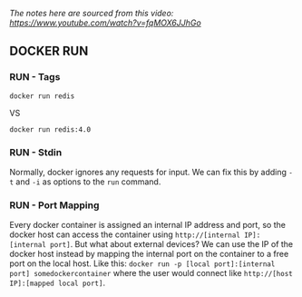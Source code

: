 *The notes here are sourced from this video: https://www.youtube.com/watch?v=fqMOX6JJhGo*

## DOCKER RUN

### RUN - Tags
```
docker run redis
```
VS
```
docker run redis:4.0
```
### RUN - Stdin
Normally, docker ignores any requests for input. We can fix this by adding `-t` and `-i` as options to the `run` command.
### RUN - Port Mapping
Every docker container is assigned an internal IP address and port, so the docker host can access the container using `http://[internal IP]:[internal port]`. But what about external devices? We can use the IP of the docker host instead by mapping the internal port on the container to a free port on the local host. Like this: `docker run -p [local port]:[internal port] somedockercontainer` where the user would connect like `http://[host IP]:[mapped local port]`.